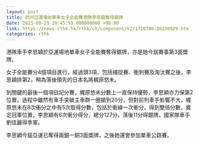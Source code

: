 ```yaml
---
layout: post
title: 杭州亞運場地單車女子全能賽港隊李思穎奪得銀牌
date: 2023-09-29 20:45:59.000000000 +08:00
link: https://news.rthk.hk/rthk/ch/component/k2/1720780-20230929.htm
categories: rthk
---
```


港隊車手李思穎於亞運場地單車女子全能賽奪得銀牌，亦是她今屆賽事第3面獎牌。

女子全能賽分4個項目進行，經過頭3項，包括捕捉賽、衝刺賽及淘汰賽之後，李思穎排第2，稍為落後領先的日本名將梶原悠未。

到關鍵的最後一個項目記分賽，梶原悠未分數上一直保持優勢，李思穎亦力保第2位置，過程中雖然有車手突破主車群一圈搶到20分，但對前列車手影響不大，梶原悠未在8次衝分之中有5次取得分數，包括於衝線一次衝分，得到雙倍分數，奠定冠軍位置，李思穎有6次衝分得分，總分127分，落後11分得銀牌，國家隊車手劉佳麗得季軍。

李思穎今屆亞運已奪得兩銀一銅3面獎牌，之後她還會參加單車公路賽。
